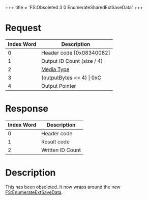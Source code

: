 +++
title = 'FS:Obsoleted 3 0 EnumerateSharedExtSaveData'
+++

# Request

| Index Word | Description                                            |
|------------|--------------------------------------------------------|
| 0          | Header code \[0x08340082\]                             |
| 1          | Output ID Count (size / 4)                             |
| 2          | [Media Type](Filesystem_services#MediaType "wikilink") |
| 3          | (outputBytes \<\< 4) \| 0xC                            |
| 4          | Output Pointer                                         |

# Response

| Index Word | Description      |
|------------|------------------|
| 0          | Header code      |
| 1          | Result code      |
| 2          | Written ID Count |

# Description

This has been obsoleted. It now wraps around the new
[FS:EnumerateExtSaveData](FS:EnumerateExtSaveData "wikilink").
